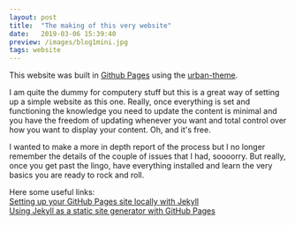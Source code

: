 ```yaml
---
layout: post
title:  "The making of this very website"
date:   2019-03-06 15:39:40
preview: /images/blog1mini.jpg
tags: website
---
```


This website was built in <a href="https://pages.github.com/">Github Pages</a> using the <a href="https://github.com/midzer/urban-theme">urban-theme</a>.

I am quite the dummy for computery stuff but this is a great way of setting up a simple website as this one. Really, once everything is set and functioning the knowledge you need to update the content is minimal and you have the freedom of updating whenever you want and total control over how you want to display your content. Oh, and it's free.

I wanted to make a more in depth report of the process but I no longer remember the details of the couple of issues that I had, soooorry. But really, once you get past the lingo, have everything installed and learn the very basics you are ready to rock and roll.

Here some useful links:<br>
<a href="https://help.github.com/en/articles/setting-up-your-github-pages-site-locally-with-jekyll">Setting up your GitHub Pages site locally with Jekyll</a><br>
<a href="https://help.github.com/en/articles/using-jekyll-as-a-static-site-generator-with-github-pages">Using Jekyll as a static site generator with GitHub Pages</a><br>
